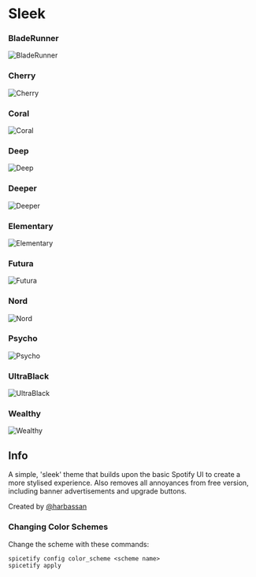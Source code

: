 # Sleek

### BladeRunner
![BladeRunner](bladerunner.png)
### Cherry
![Cherry](cherry.png)
### Coral
![Coral](coral.png)
### Deep
![Deep](deep.png)
### Deeper
![Deeper](deeper.png)
### Elementary
![Elementary](elementary.png)
### Futura
![Futura](futura.png)
### Nord
![Nord](nord.png)
### Psycho
![Psycho](psycho.png)
### UltraBlack
![UltraBlack](ultrablack.png)
### Wealthy
![Wealthy](wealthy.png)

## Info
A simple, 'sleek' theme that builds upon the basic Spotify UI to create a more stylised experience. Also removes all annoyances from free version, including banner advertisements and upgrade buttons.

Created by [@harbassan](https://github.com/harbassan)

### Changing Color Schemes
Change the scheme with these commands:
```
spicetify config color_scheme <scheme name>
spicetify apply
```